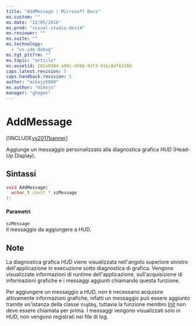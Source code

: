 ```yaml
---
title: "AddMessage | Microsoft Docs"
ms.custom: ""
ms.date: "12/05/2016"
ms.prod: "visual-studio-dev14"
ms.reviewer: ""
ms.suite: ""
ms.technology: 
  - "vs-ide-debug"
ms.tgt_pltfrm: ""
ms.topic: "article"
ms.assetid: 102a0404-a00c-4566-93f3-01bc8df63280
caps.latest.revision: 5
caps.handback.revision: 5
author: "mikejo5000"
ms.author: "mikejo"
manager: "ghogen"
---
```

# AddMessage
[!INCLUDE[vs2017banner](../code-quality/includes/vs2017banner.md)]

Aggiunge un messaggio personalizzato alla diagnostica grafica *HUD* \(Head\-Up Display\).  
  
## Sintassi  
  
```cpp  
void AddMessage(  
  wchar_t const * szMessage  
);  
```  
  
#### Parametri  
 `szMessage`  
 Il messaggio da aggiungere a HUD.  
  
## Note  
 La diagnostica grafica HUD viene visualizzata nell'angolo superiore sinistro dell'applicazione in esecuzione sotto diagnostica di grafica.  Vengono visualizzate informazioni di runtime dell'applicazione, sull'acquisizione di informazioni grafiche e i messaggi aggiunti chiamando questa funzione.  
  
 Per aggiungere un messaggio a HUD, non è necessario acquisire attivamente informazioni grafiche, infatti un messaggio può essere aggiunto tramite un'istanza della classe `VsgDbg`, tuttavia la funzione membro [Init](../debugger/init.md) non deve essere chiamata per prima.  I messaggi vengono visualizzati solo in HUD, non vengono registrati nei file di log.